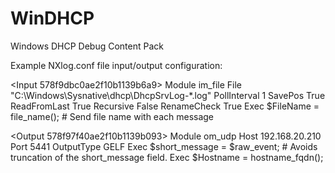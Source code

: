 # WinDHCP
Windows DHCP Debug Content Pack

Example NXlog.conf file input/output configuration:

<Input 578f9dbc0ae2f10b1139b6a9>
	Module im_file
	File "C:\Windows\Sysnative\dhcp\DhcpSrvLog-*.log"
	PollInterval 1
	SavePos	True
	ReadFromLast True
	Recursive False
	RenameCheck True
	Exec $FileName = file_name(); # Send file name with each message
</Input>

<Output 578f97f40ae2f10b1139b093>
	Module om_udp
	Host 192.168.20.210
	Port 5441
	OutputType  GELF
	Exec $short_message = $raw_event; # Avoids truncation of the short_message field.
	Exec $Hostname = hostname_fqdn();
</Output>
